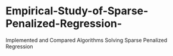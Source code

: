 # Empirical-Study-of-Sparse-Penalized-Regression-
Implemented and Compared Algorithms Solving Sparse Penalized Regression
